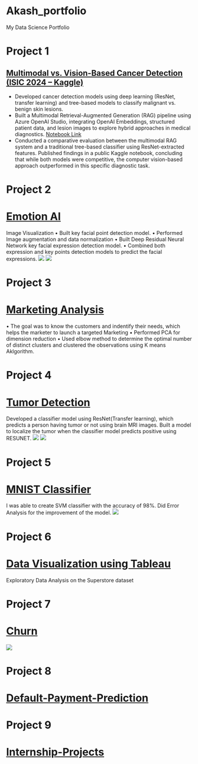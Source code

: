 # Akash_portfolio
My Data Science Portfolio

# Project 1
## [Multimodal vs. Vision-Based Cancer Detection (ISIC 2024 – Kaggle)](https://www.kaggle.com/code/akashkanojiya/cancer-prediction-isic-2024)

- Developed cancer detection models using deep learning (ResNet, transfer learning) and tree-based models to classify malignant vs. benign skin lesions.
- Built a Multimodal Retrieval-Augmented Generation (RAG) pipeline using Azure OpenAI Studio, integrating OpenAI Embeddings, structured patient data, and lesion images to explore hybrid approaches in medical diagnostics. [Notebook Link](https://github.com/Kasha-13/multimodal_rag_cancer_detection_01)
- Conducted a comparative evaluation between the multimodal RAG system and a traditional tree-based classifier using ResNet-extracted features. Published findings in a public Kaggle notebook, concluding that while both models were competitive, the computer vision-based approach outperformed in this specific diagnostic task.

  
# Project 2
# [Emotion AI](https://github.com/Kasha-13/AI-Emotion)                                                                             
Image Visualization 
• Built key facial point detection model.
• Performed Image augmentation and data normalization
• Built Deep Residual Neural Network key facial expression detection model.
• Combined both expression and key points detection models to predict the facial expressions.
![](/images/facial_key%20points.PNG)
![](/images/emotion.PNG)

# Project 3
# [Marketing Analysis](https://github.com/Kasha-13/Marketing-AI)
•	The goal was to know the customers and indentify  their needs, which helps the marketer to launch a targeted
Marketing
•	Performed PCA for dimension reduction
•	Used  elbow method to determine the optimal number of distinct clusters and clustered the observations 
using K means Aklgorithm.

# Project 4
# [Tumor Detection](https://github.com/Kasha-13/Tumor_detection)
Developed a classifier model using ResNet(Transfer learning), which predicts a person having tumor or not using brain MRI images.
Built a model to localize the tumor when the classifier model predicts positive using RESUNET. 
![](/images/health_1.PNG)
![](/images/Health_2.PNG)

# Project 5
# [MNIST Classifier](https://github.com/Kasha-13/MNIST)
I was able to create SVM classifier with the accuracy of 98%.
Did Error Analysis for the improvement of the model.
![](/images/mnist.PNG)

# Project 6
# [Data Visualization using Tableau](https://public.tableau.com/profile/akash4773#!/vizhome/ProfitorLoss_16155416805000/Story1?publish=yes)
Exploratory Data Analysis on the Superstore dataset

# Project 7
# [Churn](https://github.com/Kasha-13/Churn)
![](/images/git.PNG)

# Project 8
# [Default-Payment-Prediction](https://github.com/Kasha-13/Default-Payment-Prediction) 

# Project 9
# [Internship-Projects](https://github.com/Kasha-13/Internship_tools)
